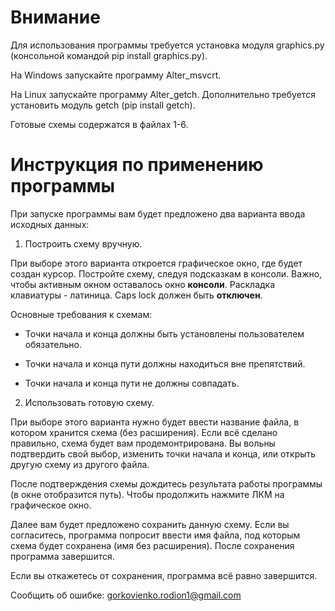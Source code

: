 # Внимание
Для использования программы требуется установка модуля graphics.py (консольной командой pip install graphics.py).

На Windows запускайте программу Alter_msvcrt.

На Linux запускайте программу Alter_getch. Дополнительно требуется установить модуль getch (pip install getch).

Готовые схемы содержатся в файлах 1-6.

# Инструкция по применению программы
При запуске программы вам будет предложено два варианта ввода исходных данных:

1) Построить схему вручную.

При выборе этого варианта откроется графическое окно, где будет создан курсор. Постройте схему, следуя подсказкам в консоли. Важно, чтобы активным окном оставалось окно **консоли**. Раскладка клавиатуры - латиница. Caps lock должен быть **отключен**.

Основные требования к схемам:

* Точки начала и конца должны быть установлены пользователем обязательно.
  
* Точки начала и конца пути должны находиться вне препятствий.
  
* Точки начала и конца пути не должны совпадать.
  
2) Использовать готовую схему.

При выборе этого варианта нужно будет ввести название файла, в котором хранится схема (без расширения).
Если всё сделано правильно, схема будет вам продемонтрирована. Вы вольны подтвердить свой выбор, изменить точки начала и конца, или открыть другую схему из другого файла.

После подтверждения схемы дождитесь результата работы программы (в окне отобразится путь). Чтобы продолжить нажмите ЛКМ на графическое окно.

Далее вам будет предложено сохранить данную схему. Если вы согласитесь, программа попросит ввести имя файла, под которым схема будет сохранена (имя без расширения). После сохранения программа завершится.

Если вы откажетесь от сохранения, программа всё равно завершится.

Сообщить об ошибке:
gorkovienko.rodion1@gmail.com
